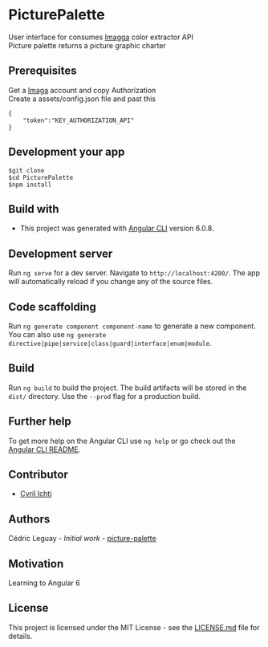 # PicturePalette

User interface for consumes [Imagga](https://docs.imagga.com/) color extractor API<br>
Picture palette returns a picture graphic charter

## Prerequisites

Get a [Imaga](https://imagga.com/) account and copy Authorization<br>
Create a assets/config.json file and past this
```
{
    "token":"KEY_AUTHORIZATION_API"
}
```

## Development your app
```
$git clone 
$cd PicturePalette
$npm install
```

## Build with

* This project was generated with [Angular CLI](https://github.com/angular/angular-cli) version 6.0.8.

## Development server

Run `ng serve` for a dev server. Navigate to `http://localhost:4200/`. The app will automatically reload if you change any of the source files.

## Code scaffolding

Run `ng generate component component-name` to generate a new component. You can also use `ng generate directive|pipe|service|class|guard|interface|enum|module`.

## Build

Run `ng build` to build the project. The build artifacts will be stored in the `dist/` directory. Use the `--prod` flag for a production build.

## Further help

To get more help on the Angular CLI use `ng help` or go check out the [Angular CLI README](https://github.com/angular/angular-cli/blob/master/README.md).


## Contributor

- [Cyril Ichti](https://github.com/seeren)

## Authors

Cédric Leguay - *Initial work* - [picture-palette](https://github.com/cedleg/PicturePalette)

## Motivation

Learning to Angular 6

## License

This project is licensed under the MIT License - see the [LICENSE.md](LICENSE.md) file for details.